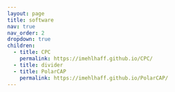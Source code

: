 ```yaml
---
layout: page
title: software
nav: true
nav_order: 2
dropdown: true
children:
  - title: CPC
    permalink: https://imehlhaff.github.io/CPC/
  - title: divider
  - title: PolarCAP
    permalink: https://imehlhaff.github.io/PolarCAP/
---
```

